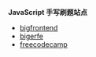 


**JavaScript 手写刷题站点**

* [bigfrontend](https://bigfrontend.dev/zh)
* [bigerfe](http://bigerfe.com/)
* [freecodecamp](https://chinese.freecodecamp.org/learn/)


